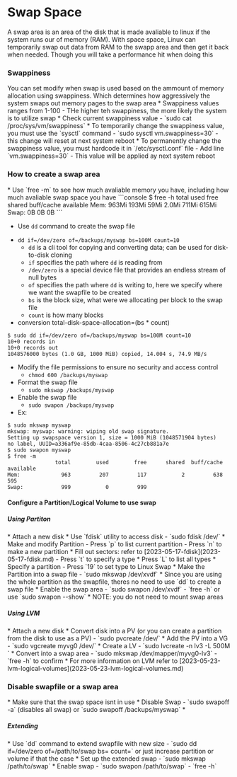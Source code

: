 <h1>Swap Space</h1>
A swap area is an area of the disk that is made avaliable to linux if the system runs our of memory (RAM). With space space, Linux can temporarily swap out data from RAM to the swapp area and then get it back when needed. Though you will take a performance hit when doing this
<h3>Swappiness</h3>
You can set modify when swap is used based on the ammount of memory allocation using swappiness. Which determines how aggressively the system swaps out memory pages to the swap area
* Swappiness values ranges from 1-100
  - THe higher teh swappiness, the more likely the system is to utilize swap 
* Check current swappiness value
  - `sudo cat /proc/sys/vm/swappiness`
* To temporarily change the swappiness value, you must use the `sysctl` command 
  - `sudo sysctl vm.swappiness=30`
  - this change will reset at next system reboot
* To permanently change the swappiness value, you must hardcode it in `/etc/sysctl.conf` file
  - Add line `vm.swappiness=30`
  - This value will be applied ay next system reboot
<h3>How to create a swap area</h3>
* Use `free -m` to see how much avaliable memory you have, including how much avaliable swap space you have
```console
$ free -h
               total        used        free      shared  buff/cache   available
Mem:           963Mi       193Mi        59Mi       2.0Mi       711Mi       615Mi
Swap:             0B          0B          0B
```

* Use `dd` command to create the swap file
- `dd if=/dev/zero of=/backups/myswap bs=100M count=10`
  * `dd` is a cli tool for copying and converting data; can be used for disk-to-disk cloning
  * `if` specifies the path where `dd` is reading from
  * `/dev/zero` is a special device file that provides an endless stream of null bytes
  * `of` specifies the path where `dd` is writing to, here we specify where we want the swapfile to be created
  * `bs` is the block size, what were we allocating per block to the swap file
  * `count` is how many blocks
- conversion total-disk-space-allocation=(bs * count)
```console
$ sudo dd if=/dev/zero of=/backups/myswap bs=100M count=10
10+0 records in
10+0 records out
1048576000 bytes (1.0 GB, 1000 MiB) copied, 14.004 s, 74.9 MB/s
```

* Modify the file permissions to ensure no security and access control
  - `chmod 600 /backups/myswap`
* Format the swap file
  - `sudo mkswap /backups/myswap`
* Enable the swap file 
  - `sudo swapon /backups/myswap`
* Ex:

```console
$ sudo mkswap myswap 
mkswap: myswap: warning: wiping old swap signature.
Setting up swapspace version 1, size = 1000 MiB (1048571904 bytes)
no label, UUID=a336af9e-85db-4caa-8506-4c27cb881a7e
$ sudo swapon myswap
$ free -m
               total        used        free      shared  buff/cache   available
Mem:             963         207         117           2         638         595
Swap:            999           0         999
```

<h4>Configure a Partition/Logical Volume to use swap</h4>
<h5>Using Partiton</h5>
* Attach a new disk
* Use `fdisk` utility to access disk
  - `sudo fdisk /dev/<disk_name>`
* Make and modify Partition
  - Press `p` to list current partition
  - Press `n` to make a new partition
    * Fill out sectors: refer to [2023-05-17-fdisk](2023-05-17-fdisk.md) 
  - Press `t` to specify a type
    * Press `L` to list all types
    * Specify a partition
  - Press `19` to set type to Linux Swap
* Make the Partition into a swap file
  - `sudo mkswap /dev/xvdf`
    * Since you are using the whole partition as the swapfile, theres no need to use `dd` to create a swap file
* Enable the swap area
  - `sudo swapon /dev/xvdf`
  - `free -h` or use `sudo swapon --show`
* NOTE: you do not need to mount swap areas
<h5>Using LVM</h5>
* Attach a new disk
* Convert disk into a PV (or you can create a partition from the disk to use as a PV)
  - `sudo pvcreate /dev/<disk_name>`
* Add the PV into a VG
  - `sudo vgcreate myvg0 /dev/<disk_name>`
* Create a LV
  - `sudo lvcreate -n lv3 -L 500M <VG_name>`
* Convert into a swap area
  - `sudo mkswap /dev/mapper/myvg0-lv3`
  - `free -h` to confirm
* For more information on LVM refer to [2023-05-23-lvm-logical-volumes](2023-05-23-lvm-logical-volumes.md)
<h3>Disable swapfile or a swap area</h3>
* Make sure that the swap space isnt in use
* Disable Swap
  - `sudo swapoff -a` (disables all swap) or `sudo swapoff /backups/myswap`
  * <h5>Extending</h5>
    * Use `dd` command to extend swapfile with new size
    - `sudo dd if=/dev/zero of=/path/to/swap bs=<new-sze> count=<blocks>` or just increase partition or volume if that the case
    * Set up the extended swap
    - `sudo mkswap /path/to/swap`
    * Enable swap
    - `sudo swapon /path/to/swap`
    - `free -h`
